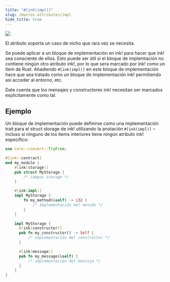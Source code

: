 ```yaml
---
title: "#[ink(impl)]"
slug: /macros-attributes/impl
hide_title: true
---
```


<img src="/img/title/text/impl.svg" className="titlePic" />

El atributo soporta un caso de nicho que rara vez se necesita.

Se puede aplicar a un bloque de implementación en ink! para hacer que ink! sea consciente de ellos.
Esto puede ser útil si el bloque de implemtación no contiene ningún otro atributo ink!,
por lo que sera marcado por ink! como un item de Rust.
Añadiendo `#[ink(impl)]` en este bloque de implementación hace que sea tratado como 
un bloque de implementación ink! permitiendo así acceder al entorno, etc.

Date cuenta que los mensajes y constructores ink! necesitan ser marcados explicitamente como tal.


## Ejemplo

Un bloque de implementación puede definirse como una implementación trait para 
el struct storage de ink! utilizando la anotación `#[ink(impl)]`  ‒ 
incluso si ninguno de los items interiores tiene ningún atributo ink! específico:

```rust
use core::convert::TryFrom;

#[ink::contract]
mod my_module {
    #[ink(storage)]
    pub struct MyStorage {
        /* campos storage */
    }

    #[ink(impl)]
    impl MyStorage {
        fn my_method(&self) -> i32 {
            /* Implementación del metodo */
        }
    }

    impl MyStorage {
      #[ink(constructor)]
      pub fn my_constructor() -> Self {
          /* implementación del constructor */
      }

      #[ink(message)]
      pub fn my_message(&self) {
          /* implementación del mensaje */
      }
    }
}
```
